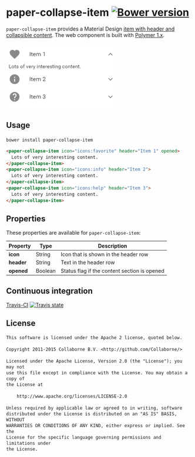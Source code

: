 paper-collapse-item [![Bower version](https://badge.fury.io/bo/paper-collapse-item.svg)](http://badge.fury.io/bo/paper-collapse-item)
=========

`paper-collapse-item` provides a Material Design [item with header and collapsible content](https://www.google.com/design/spec/components/lists.htmls). The web component is built with [Polymer 1.x](https://www.polymer-project.org).

![Screenshot](/doc/screenshot.png "Screenshot")


## Usage

`bower install paper-collapse-item`

```html
<paper-collapse-item icon="icons:favorite" header="Item 1" opened>
  Lots of very interesting content.
</paper-collapse-item>
<paper-collapse-item icon="icons:info" header="Item 2">
  Lots of very interesting content.
</paper-collapse-item>
<paper-collapse-item icon="icons:help" header="Item 3">
  Lots of very interesting content.
</paper-collapse-item>
```


## Properties

These properties are available for `paper-collapse-item`:

Property   | Type    | Description
---------- | ------- | ----------------------------
**icon**   | String  | Icon that is shown in the header row
**header** | String  | Text in the header row
**opened** | Boolean | Status flag if the content section is opened


## Continuous integration

[Travis-CI](https://travis-ci.org/Collaborne/paper-collapse-item) [![Travis state](https://travis-ci.org/Collaborne/paper-collapse-item.svg?branch=master)](https://travis-ci.org/Collaborne/paper-collapse-item)


## License

    This software is licensed under the Apache 2 license, quoted below.

    Copyright 2011-2015 Collaborne B.V. <http://github.com/Collaborne/>

    Licensed under the Apache License, Version 2.0 (the "License"); you may not
    use this file except in compliance with the License. You may obtain a copy of
    the License at

        http://www.apache.org/licenses/LICENSE-2.0

    Unless required by applicable law or agreed to in writing, software
    distributed under the License is distributed on an "AS IS" BASIS, WITHOUT
    WARRANTIES OR CONDITIONS OF ANY KIND, either express or implied. See the
    License for the specific language governing permissions and limitations under
    the License.
    